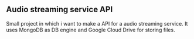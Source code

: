 ## Audio streaming service API
Small project in which i want to make a API for a audio streaming service.
It uses MongoDB as DB engine and Google Cloud Drive for storing files.
